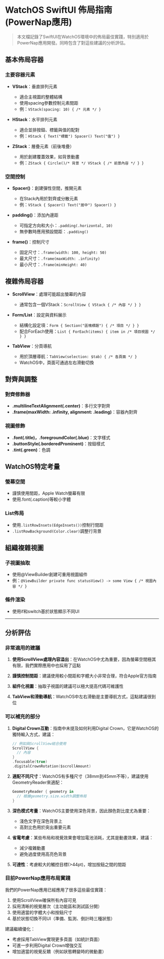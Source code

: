 # WatchOS SwiftUI 佈局指南 (PowerNap應用)

> 本文檔記錄了SwiftUI在WatchOS環境中的佈局最佳實踐，特別適用於PowerNap應用開發。同時包含了對這些建議的分析評估。

## 基本佈局容器

### 主要容器元素
* **VStack**：垂直排列元素
  * 適合主視圖的整體結構
  * 使用spacing參數控制元素間距
  * 例：`VStack(spacing: 10) { /* 元素 */ }`

* **HStack**：水平排列元素
  * 適合並排按鈕、標籤與值的配對
  * 例：`HStack { Text("標籤") Spacer() Text("值") }`

* **ZStack**：層疊元素（前後堆疊）
  * 用於創建覆蓋效果，如背景動畫
  * 例：`ZStack { Circle()/* 背景 */ VStack { /* 前景內容 */ } }`

### 空間控制
* **Spacer()**：創建彈性空間，推開元素
  * 在Stack內用於對齊或分散元素
  * 例：`VStack { Spacer() Text("居中") Spacer() }`

* **padding()**：添加內邊距
  * 可指定方向和大小：`.padding(.horizontal, 10)`
  * 無參數時應用預設間距：`.padding()`

* **frame()**：控制尺寸
  * 固定尺寸：`.frame(width: 100, height: 50)`
  * 最大尺寸：`.frame(maxWidth: .infinity)`
  * 最小尺寸：`.frame(minHeight: 40)`

## 複雜佈局容器

* **ScrollView**：處理可能超出螢幕的內容
  * 通常包含一個VStack：`ScrollView { VStack { /* 內容 */ } }`

* **Form/List**：設定與資料展示
  * 結構化設定項：`Form { Section("區塊標題") { /* 項目 */ } }`
  * 配合ForEach使用：`List { ForEach(items) { item in /* 項目視圖 */ } }`

* **TabView**：分頁導航
  * 用於頂層導航：`TabView(selection: $tab) { /* 各頁面 */ }`
  * WatchOS中，頁面可通過左右滑動切換

## 對齊與調整

### 對齊修飾器
* **.multilineTextAlignment(.center)**：多行文字對齊
* **.frame(maxWidth: .infinity, alignment: .leading)**：容器內對齊

### 視圖修飾
* **.font(.title)，.foregroundColor(.blue)**：文字樣式
* **.buttonStyle(.borderedProminent)**：按鈕樣式
* **.tint(.green)**：色調

## WatchOS特定考量

### 螢幕空間
* 謹慎使用間距，Apple Watch螢幕有限
* 使用.font(.caption)等較小字體

### List佈局
* 使用`.listRowInsets(EdgeInsets())`控制行間距
* `.listRowBackground(Color.clear)`調整行背景

## 組織複雜視圖

### 子視圖抽取
* 使用@ViewBuilder創建可重用視圖組件
* 例：`@ViewBuilder private func statusView() -> some View { /* 視圖內容 */ }`

### 條件渲染
* 使用if和switch基於狀態顯示不同UI

---

## 分析評估

### 非常適用的建議

1. **使用ScrollView處理內容溢出**：在WatchOS中尤為重要，因為螢幕空間極其有限，我們實際應用中也採用了這點

2. **謹慎控制間距**：建議使用較小間距和字體大小非常合理，符合Apple官方指南

3. **組件化視圖**：抽取子視圖的建議可以極大提高代碼可維護性

4. **TabView和滑動導航**：WatchOS中左右滑動是主要導航方式，這點建議很到位

### 可以補充的部分

1. **Digital Crown互動**：指南中未提及如何利用Digital Crown，它是WatchOS的獨特輸入方式，建議：
   ```swift
   // 例如與ScrollView結合使用
   ScrollView {
     // 內容
   }
   .focusable(true)
   .digitalCrownRotation($scrollAmount)
   ```

2. **適配不同尺寸**：WatchOS有多種尺寸（38mm到45mm不等），建議使用GeometryReader來適配：
   ```swift
   GeometryReader { geometry in
     // 根據geometry.size.width調整佈局
   }
   ```

3. **深色模式考量**：WatchOS主要使用深色背景，因此顏色對比度尤為重要：
   * 淺色文字在深色背景上
   * 高對比色用於突出重要元素

4. **省電考慮**：某些布局和視覺效果會增加電池消耗，尤其是動畫效果，建議：
   * 減少複雜動畫
   * 避免過度使用高亮色背景

5. **可達性**：考慮較大的觸控目標(>44pt)，增加按鈕之間的間距

### 目前PowerNap應用布局實踐

我們的PowerNap應用已經應用了很多這些最佳實踐：

1. 使用ScrollView確保所有內容可見
2. 採用清晰的視覺層次（主功能區和測試區分開）
3. 使用適當的字體大小和按鈕尺寸
4. 基於狀態切換不同UI（準備、監測、倒計時三種狀態）

建議繼續優化：
* 考慮採用TabView實現更多頁面（如統計頁面）
* 可進一步利用Digital Crown增強交互
* 增加適當的視覺反饋（例如狀態轉變時的微動畫） 